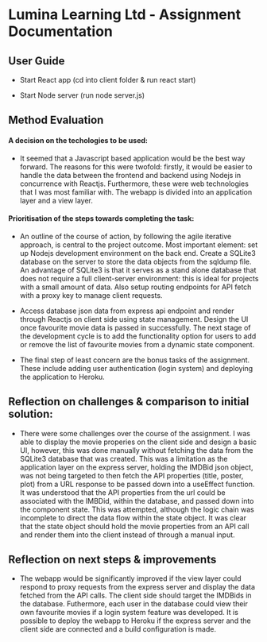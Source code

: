 # Lumina Learning Ltd - Assignment Documentation 

## User Guide 

- Start React app (cd into client folder & run react start)

- Start Node server (run node server.js)

## Method Evaluation 

#### A decision on the techologies to be used:

- It seemed that a Javascript based application would be the best way forward. The reasons for this were twofold: firstly, it would be easier to handle the data between the frontend and backend using Nodejs in concurrence with Reactjs. Furthermore, these were web technologies that I was most familiar with. The webapp is divided into an application layer and a view layer.    

#### Prioritisation of the steps towards completing the task:

- An outline of the course of action, by following the agile iterative approach, is central to the project outcome. Most important element: set up Nodejs development environment on the back end. Create a SQLite3 database on the server to store the data objects from the sqldump file. An advantage of SQLite3 is that it serves as a stand alone database that does not require a full client-server environment: this is ideal for projects with a small amount of data. Also setup routing endpoints for API fetch with a proxy key to manage client requests. 

- Access database json data from express api endpoint and render through Reactjs on client side using state management. Design the UI once favourite movie data is passed in successfully. The next stage of the development cycle is to add the functionality option for users to add or remove the list of favourite movies from a dynamic state component.  

- The final step of least concern are the bonus tasks of the assignment. These include adding user authentication (login system) and deploying the application to Heroku. 


## Reflection on challenges & comparison to initial solution:

- There were some challenges over the course of the assignment. I was able to display the movie properies on the client side and design a basic UI, however, this was done manually without fetching the data from the SQLite3 database that was created. This was a limitation as the application layer on the express server, holding the IMDBid json object, was not being targeted to then fetch the API properties (title, poster, plot) from a URL response to be passed down into a useEffect function. It was understood that the API properties from the url could be associated with the IMBDid, within the database, and passed down into the component state. This was attempted, although the logic chain was incomplete to direct the data flow within the state object. It was clear that the state object should hold the movie properties from an API call and render them into the client instead of through a manual input. 


## Reflection on next steps & improvements

- The webapp would be significantly improved if the view layer could respond to proxy requests from the express server and display the data fetched from the API calls. The client side should target the IMDBids in the database. Futhermore, each user in the database could view their own favourite movies if a login system feature was developed. It is possible to deploy the webapp to Heroku if the express server and the client side are connected and a build configuration is made. 



